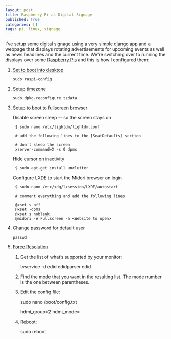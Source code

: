 ```yaml
---
layout: post
title: Raspberry Pi as Digital Signage
published: True
categories: []
tags: pi, linux, signage
---
```


I've setup some digital signage using a very simple django app and a webpage that displays rotating advertisements for upcoming events as well as news headlines and the current time. We're switching over to running the displays over some [Raspberry Pis](http://www.raspberrypi.org/) and this is how I configured them:

1. [Set to boot into desktop](http://www.raspberrypi.org/documentation/configuration/raspi-config.md)

	```
	sudo raspi-config
	```

2. [Setup timezone](http://www.raspberrypi.org/forums/viewtopic.php?f=26&t=10291)

	```
	sudo dpkg-reconfigure tzdata
	```

3. [Setup to boot to fullscreen browser](http://www.niteoweb.com/blog/raspberry-pi-boot-to-browser)

	Disable screen sleep -- so the screen stays on
		
		$ sudo nano /etc/lightdm/lightdm.conf

		# add the following lines to the [SeatDefaults] section
		
		# don't sleep the screen
		xserver-command=X -s 0 dpms
		

	Hide cursor on inactivity
		
		$ sudo apt-get install unclutter
		
	Configure LXDE to start the Midori browser on login

		$ sudo nano /etc/xdg/lxsession/LXDE/autostart 

		# comment everything and add the following lines

		@xset s off
		@xset -dpms
		@xset s noblank
		@midori -e Fullscreen -a <Website to open>

4. Change password for default user

	```
	passwd
	```

5. [Force Resolution](http://weblogs.asp.net/bleroy/getting-your-raspberry-pi-to-output-the-right-resolution)

	1. Get the list of what’s supported by your monitor:

		tvservice -d edid
		edidparser edid

	2. Find the mode that you want in the resulting list. The mode number is the one between parentheses.

	3. Edit the config file:

		sudo nano /boot/config.txt

		hdmi_group=2
		hdmi_mode=<mode>

	4. Reboot:

		sudo reboot
	